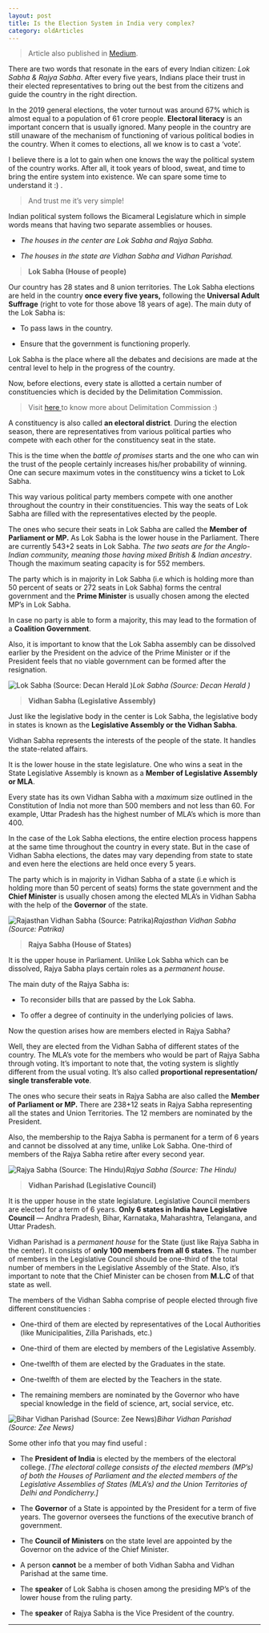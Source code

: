 ```yaml
---
layout: post 
title: Is the Election System in India very complex?
category: oldArticles
---
```


> Article also published in [Medium](https://surajsv.medium.com/).

There are two words that resonate in the ears of every Indian citizen: *Lok Sabha & Rajya Sabha*. After every five years, Indians place their trust in their elected representatives to bring out the best from the citizens and guide the country in the right direction.

In the 2019 general elections, the voter turnout was around 67% which is almost equal to a population of 61 crore people. **Electoral literacy** is an important concern that is usually ignored. Many people in the country are still unaware of the mechanism of functioning of various political bodies in the country. When it comes to elections, all we know is to cast a ‘vote’.

I believe there is a lot to gain when one knows the way the political system of the country works. After all, it took years of blood, sweat, and time to bring the entire system into existence. We can spare some time to understand it :) .
> And trust me it’s very simple!

Indian political system follows the Bicameral Legislature which in simple words means that having two separate assemblies or houses.

* *The houses in the center are Lok Sabha and Rajya Sabha.*

* *The houses in the state are Vidhan Sabha and Vidhan Parishad.*
> **Lok Sabha (House of people)**

Our country has 28 states and 8 union territories. The Lok Sabha elections are held in the country **once every five years,** following the **Universal Adult Suffrage** (right to vote for those above 18 years of age). The main duty of the Lok Sabha is:

* To pass laws in the country.

* Ensure that the government is functioning properly.

Lok Sabha is the place where all the debates and decisions are made at the central level to help in the progress of the country.

Now, before elections, every state is allotted a certain number of constituencies which is decided by the Delimitation Commission.
> Visit [here ](https://medium.com/p/7e963230b5b4/edit)to know more about Delimitation Commission :)

A constituency is also called **an electoral district**. During the election season, there are representatives from various political parties who compete with each other for the constituency seat in the state.

This is the time when the *battle of promises* starts and the one who can win the trust of the people certainly increases his/her probability of winning. One can secure maximum votes in the constituency wins a ticket to Lok Sabha.

This way various political party members compete with one another throughout the country in their constituencies. This way the seats of Lok Sabha are filled with the representatives elected by the people.

The ones who secure their seats in Lok Sabha are called the **Member of Parliament or MP.** As Lok Sabha is the lower house in the Parliament. There are currently 543+2 seats in Lok Sabha. *The two seats are for the Anglo-Indian community, meaning those having mixed British & Indian ancestry*. Though the maximum seating capacity is for 552 members.

The party which is in majority in Lok Sabha (i.e which is holding more than 50 percent of seats or 272 seats in Lok Sabha) forms the central government and the **Prime Minister** is usually chosen among the elected MP’s in Lok Sabha.

In case no party is able to form a majority, this may lead to the formation of a **Coalition Government**.

Also, it is important to know that the Lok Sabha assembly can be dissolved earlier by the President on the advice of the Prime Minister or if the President feels that no viable government can be formed after the resignation.

![Lok Sabha (Source: Decan Herald )](https://cdn-images-1.medium.com/max/2400/1*mpwnepBwcw7HcD_gaiii5Q.jpeg)*Lok Sabha (Source: Decan Herald )*
> **Vidhan Sabha (Legislative Assembly)**

Just like the legislative body in the center is Lok Sabha, the legislative body in states is known as the **Legislative Assembly or the Vidhan Sabha**.

Vidhan Sabha represents the interests of the people of the state. It handles the state-related affairs.

It is the lower house in the state legislature. One who wins a seat in the State Legislative Assembly is known as a **Member of Legislative Assembly or MLA**.

Every state has its own Vidhan Sabha with a *maximum* size outlined in the Constitution of India not more than 500 members and not less than 60. For example, Uttar Pradesh has the highest number of MLA’s which is more than 400.

In the case of the Lok Sabha elections, the entire election process happens at the same time throughout the country in every state. But in the case of Vidhan Sabha elections, the dates may vary depending from state to state and even here the elections are held once every 5 years.

The party which is in majority in Vidhan Sabha of a state (i.e which is holding more than 50 percent of seats) forms the state government and the **Chief Minister** is usually chosen among the elected MLA’s in Vidhan Sabha with the help of the **Governor** of the state.

![Rajasthan Vidhan Sabha (Source: Patrika)](https://cdn-images-1.medium.com/max/2000/1*zZs3BtMActZ6zkM4qxq2QA.jpeg)*Rajasthan Vidhan Sabha (Source: Patrika)*
> **Rajya Sabha (House of States)**

It is the upper house in Parliament. Unlike Lok Sabha which can be dissolved, Rajya Sabha plays certain roles as a *permanent house*.

The main duty of the Rajya Sabha is:

* To reconsider bills that are passed by the Lok Sabha.

* To offer a degree of continuity in the underlying policies of laws.

Now the question arises how are members elected in Rajya Sabha?

Well, they are elected from the Vidhan Sabha of different states of the country. The MLA’s vote for the members who would be part of Rajya Sabha through voting. It’s important to note that, the voting system is slightly different from the usual voting. It’s also called **proportional representation/ single transferable vote**.

The ones who secure their seats in Rajya Sabha are also called the **Member of Parliament or MP.** There are 238+12 seats in Rajya Sabha representing all the states and Union Territories. The 12 members are nominated by the President.

Also, the membership to the Rajya Sabha is permanent for a term of 6 years and cannot be dissolved at any time, unlike Lok Sabha. One-third of members of the Rajya Sabha retire after every second year.

![Rajya Sabha (Source: The Hindu)](https://cdn-images-1.medium.com/max/2400/1*GTPePwax7zCY_85mDCd6Dw.jpeg)*Rajya Sabha (Source: The Hindu)*
> **Vidhan Parishad (Legislative Council)**

It is the upper house in the state legislature. Legislative Council members are elected for a term of 6 years. **Only 6 states in India have Legislative Council** — Andhra Pradesh, Bihar, Karnataka, Maharashtra, Telangana, and Uttar Pradesh.

Vidhan Parishad is a *permanent house* for the State (just like Rajya Sabha in the center). It consists of **only 100 members from all 6 states**. The number of members in the Legislative Council should be one-third of the total number of members in the Legislative Assembly of the State. Also, it’s important to note that the Chief Minister can be chosen from **M.L.C** of that state as well.

The members of the Vidhan Sabha comprise of people elected through five different constituencies :

* One-third of them are elected by representatives of the Local Authorities (like Municipalities, Zilla Parishads, etc.)

* One-third of them are elected by members of the Legislative Assembly.

* One-twelfth of them are elected by the Graduates in the state.

* One-twelfth of them are elected by the Teachers in the state.

* The remaining members are nominated by the Governor who have special knowledge in the field of science, art, social service, etc.

![Bihar Vidhan Parishad (Source: Zee News)](https://cdn-images-1.medium.com/max/2582/1*LSjzimPswcTFBnUhXjDDIA.jpeg)*Bihar Vidhan Parishad (Source: Zee News)*

Some other info that you may find useful :

* The **President of India** is elected by the members of the electoral college. *[The electoral college consists of the elected members (MP’s) of both the Houses of Parliament and the elected members of the Legislative Assemblies of States (MLA’s) and the Union Territories of Delhi and Pondicherry.]*

* The **Governor** of a State is appointed by the President for a term of five years. The governor oversees the functions of the executive branch of government.

* The **Council of Ministers** on the state level are appointed by the Governor on the advice of the Chief Minister.

* A person **cannot** be a member of both Vidhan Sabha and Vidhan Parishad at the same time.

* The **speaker** of Lok Sabha is chosen among the presiding MP’s of the lower house from the ruling party.

* The **speaker** of Rajya Sabha is the Vice President of the country.

----------------

